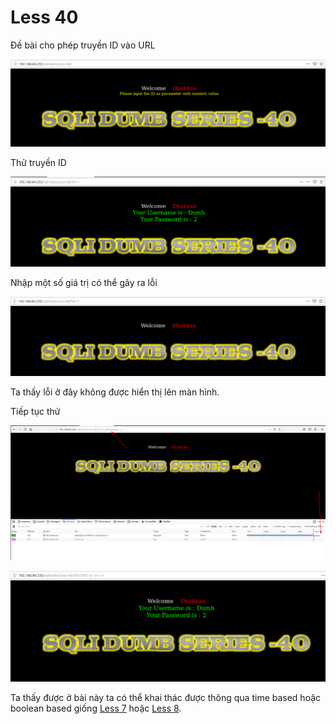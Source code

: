 # Less 40

Đề bài cho phép truyền ID vào URL

![](../images/sqli-labs/Less-40/01.png)

Thử truyền ID

![](../images/sqli-labs/Less-40/02.png)

Nhập một số giá trị có thể gây ra lỗi

![](../images/sqli-labs/Less-40/03.png)

Ta thấy lỗi ở đây không được hiển thị lên màn hình.

Tiếp tục thử

![](../images/sqli-labs/Less-40/04.png)

![](../images/sqli-labs/Less-40/05.png)

Ta thấy được ở bài này ta có thể khai thác được thông qua time based hoặc boolean based giống [Less 7](Less-7.md) hoặc [Less 8](Less-8.md).